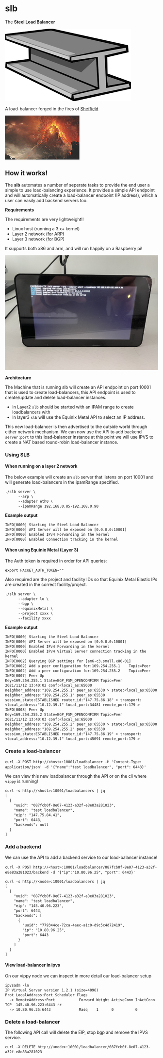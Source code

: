 # slb

The **Steel Load Balancer**


   ![](steel.gif)
   
A load-balancer forged in the fires of [Sheffield](https://en.wikipedia.org/wiki/Steel_City)

   ![](Mount_Doom.gif)

## How it works!

The **slb** automates a number of seperate tasks to provide the end user a simple to use load-balancing experience. It provides a simple API endpoint and will automatically create a load-balancer endpoint (IP address), which a user can easily add backend servers too.

**Requirements**

The requirements are very lightweight!!

- Linux host (running a 3.x+ kernel)
- Layer 2 network (for ARP)
- Layer 3 network (for BGP)

It supports both x86 and arm, and will run happily on a Raspberry pi!

![](rpi.jpg)

**Architecture**

The Machine that is running slb will create an API endpoint on port 10001 that is used to create load-balancers, this API endpoint is used to create/update and delete load-balancer instances. 

- In Layer2 `slb` should be started with an IPAM range to create loadbalancers with
- In layer3 `slb` will use the Equinix Metal API to select an IP address.

This new load-balancer is then advertised to the outside world through either network mechanism. We can now use the API to add backend `server:port` to this load-balancer instance at this point we will use IPVS to create a NAT based round-robin load-balancer instance. 

### Using SLB

#### When running on a layer 2 network

The below example will create an `slb` server that listens on port 10001 and will generate load-balancers in the ipamRange specified.
```
./slb server \
      --arp \
      --adapter eth0 \
      --ipamRange 192.168.0.85-192.168.0.90
```

**Example output**

```
INFO[0000] Starting the Steel Load-Balancer
INFO[0000] API Server will be exposed on [0.0.0.0:10001]
INFO[0000] Enabled IPv4 Forwarding in the kernel
INFO[0000] Enabled Connection tracking in the kernel
```

#### When using Equinix Metal (Layer 3)

The Auth token is required in order for API queries:

```
export PACKET_AUTH_TOKEN=""
```

Also required are the project and facility IDs so that Equinix Metal Elastic IPs are created in the correct facility/project.

```
./slb server \
      --adapter lo \
      --bgp \
      --equinixMetal \
      --project xxxx \
      --facility xxxx
```

**Example output**

```
INFO[0000] Starting the Steel Load-Balancer
INFO[0000] API Server will be exposed on [0.0.0.0:10001]
INFO[0000] Enabled IPv4 Forwarding in the kernel
INFO[0000] Enabled IPv4 Virtual Server connection tracking in the kernel
INFO[0002] Querying BGP settings for [am6-c3.small.x86-01]
INFO[0002] Add a peer configuration for:169.254.255.1    Topic=Peer
INFO[0002] Add a peer configuration for:169.254.255.2    Topic=Peer
INFO[0007] Peer Up                                       Key=169.254.255.1 State=BGP_FSM_OPENCONFIRM Topic=Peer
2021/11/12 13:40:02 conf:<local_as:65000 neighbor_address:"169.254.255.1" peer_as:65530 > state:<local_as:65000 neighbor_address:"169.254.255.1" peer_as:65530 session_state:ESTABLISHED router_id:"147.75.86.18" > transport:<local_address:"10.12.39.1" local_port:34481 remote_port:179 >
INFO[0008] Peer Up                                       Key=169.254.255.2 State=BGP_FSM_OPENCONFIRM Topic=Peer
2021/11/12 13:40:03 conf:<local_as:65000 neighbor_address:"169.254.255.2" peer_as:65530 > state:<local_as:65000 neighbor_address:"169.254.255.2" peer_as:65530 session_state:ESTABLISHED router_id:"147.75.86.19" > transport:<local_address:"10.12.39.1" local_port:45091 remote_port:179 >
```

### Create a load-balancer

`curl -X POST http://<host>:10001/loadbalancer -H 'Content-Type: application/json' -d '{"name":"test loadbalancer", "port": 6443}'`

We can view this new loadbalancer through the API or on the cli where `vippy` is running!

```
curl -s http://<host>:10001/loadbalancers | jq
[
  {
    "uuid": "087fcb0f-8e07-4123-a32f-e8e83a281023",
    "name": "test loadbalancer",
    "eip": "147.75.84.41",
    "port": 6443,
    "backends": null
  }
]
```

### Add a backend

We can use the API to add a backend service to our load-balancer instance!

`curl -X POST http://<host>:10001/loadbalancer/087fcb0f-8e07-4123-a32f-e8e83a281023/backend -d '{"ip":"10.80.96.25", "port": 6443}'`

```
curl -s http://<node>:10001/loadbalancers | jq
[
  {
    "uuid": "087fcb0f-8e07-4123-a32f-e8e83a281023",
    "name": "test loadbalancer",
    "eip": "145.40.96.223",
    "port": 6443,
    "backends": [
      {
        "uuid": "779344ce-72ca-4aec-a1c0-d9c5c4d72419",
        "ip": "10.80.96.25",
        "port": 6443
      }
    ]
  }
]
```

#### View load-balancer in ipvs

On our vippy node we can inspect in more detail our load-balancer setup

```
ipvsadm -ln
IP Virtual Server version 1.2.1 (size=4096)
Prot LocalAddress:Port Scheduler Flags
  -> RemoteAddress:Port           Forward Weight ActiveConn InActConn
TCP  145.40.96.223:6443 rr
  -> 10.80.96.25:6443             Masq    1      0          0
  ```

### Delete a load-balancer

The following API call will delete the EIP, stop bgp and remove the IPVS service.
```
curl -X DELETE http://<node>:10001/loadbalancer/087fcb0f-8e07-4123-a32f-e8e83a281023
```
